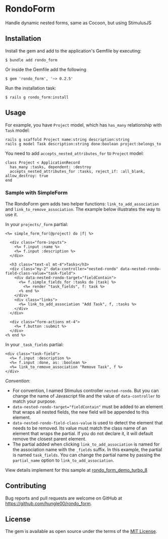 # RondoForm

Handle dynamic nested forms, same as Cocoon, but using StimulusJS

## Installation

Install the gem and add to the application's Gemfile by executing:

    $ bundle add rondo_form

Or inside the Gemfile add the following

    $ gem 'rondo_form', '~> 0.2.5'

Run the installation task:

    $ rails g rondo_form:install

## Usage

For example, you have `Project` model, which has `has_many` relationship with `Task` model:

```
rails g scaffold Project name:string description:string
rails g model Task description:string done:boolean project:belongs_to
```

You need to add `accepts_nested_attributes_for` to `Project` model:

```
class Project < ApplicationRecord
  has_many :tasks, dependent: :destroy
  accepts_nested_attributes_for :tasks, reject_if: :all_blank, allow_destroy: true
end
```

### Sample with SimpleForm

The RondoForm gem adds two helper functions: `link_to_add_association` and `link_to_remove_association`.
The example below illustrates the way to use it.

In your `projects/_form` partial:

``` erb
<%= simple_form_for(@project) do |f| %>

  <div class="form-inputs">
    <%= f.input :name %>
    <%= f.input :description %>
  </div>

  <h3 class="text-xl mt-4">Tasks</h3>
  <div class="my-2" data-controller="nested-rondo" data-nested-rondo-field-class-value="task-field">
    <div data-nested-rondo-target="fieldContain">
      <%= f.simple_fields_for :tasks do |task| %>
        <%= render "task_fields", f: task %>
      <% end %>
    </div>
    <div class="links">
      <%= link_to_add_association "Add Task", f, :tasks %>
    </div>
  </div>

  <div class="form-actions mt-4">
    <%= f.button :submit %>
  </div>
<% end %>
```

In your `_task_fields` partial:

``` erb
<div class="task-field">
  <%= f.input :description %>
  <%= f.input :done, as: :boolean %>
  <%= link_to_remove_association "Remove Task", f %>
</div>
```

_Convention_:

- For convention, I named Stimulus controller `nested-rondo`. But you can change the name of Javascript file and the value of `data-controller` to match your purpose.
- `data-nested-rondo-target="fieldContain"` must be added to an element that wraps all nested fields, the new field will be appended to this element.
- `data-nested-rondo-field-class-value` is used to detect the element that needs to be removed. Its value must match the class name of an element that wraps the partial. If you do not declare it, it will default remove the closest parent element.
- The partial added when clicking `link_to_add_association` is named for the association name with the `_fields` suffix. In this example, the partial is named `task_fields`. You can change the partial name by passing the `partial_name` option to `link_to_add_association`.

View details implement for this sample at [rondo_form_demo_turbo_8](https://github.com/hungle00/turbo_8_demos/tree/rondo_form)

## Contributing

Bug reports and pull requests are welcome on GitHub at https://github.com/hungle00/rondo_form.

## License

The gem is available as open source under the terms of the [MIT License](https://opensource.org/licenses/MIT).
